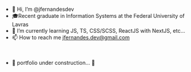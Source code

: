 - 👋 Hi, I’m @jfernandesdev
- 🎓Recent graduate in Information Systems at the Federal University of Lavras
- 🚀 I’m currently learning JS, TS, CSS/SCSS, ReactJS with NextJS, etc...
- 📫 How to reach me jfernandes.dev@gmail.com

<br>

- 🚧  portfolio under construction...  🚧


